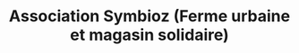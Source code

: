 ---
title: "Association Symbioz (Ferme urbaine et magasin solidaire)"
url: /remire-montjoly/association-symbioz-ferme-urbaine-et-magasin-solidaire/
shop: charité
---